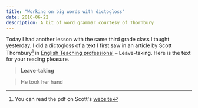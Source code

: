 ```yaml
---
title: "Working on big words with dictogloss"
date: 2016-06-22
description: A bit of word grammar courtesy of Thornbury
---
```


Today I had another lesson with the same third grade class I taught yesterday. I did a dictogloss of a text I first saw in an article by Scott Thornbury[^1] in [English Teaching professional](https://www.etprofessional.com/etp/default.aspx) – Leave-taking. Here is the text for your reading pleasure.

> **Leave-taking**

> He took her hand


[^1]: You can read the pdf on Scott's [website](http://nebula.wsimg.com/5836cc3d2780269ae1e20864e6b72565?AccessKeyId=186A535D1BA4FC995A73&disposition=0&alloworigin=1)
